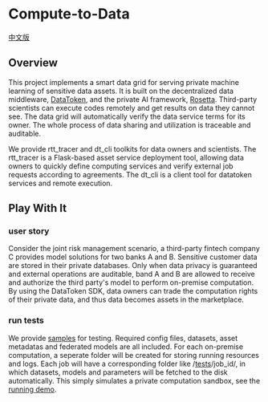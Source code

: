 # Compute-to-Data

[中文版](./README_CN.md)

## Overview

This project implements a smart data grid for serving private machine learning of sensitive data assets. It is built on the decentralized data middleware, [DataToken](https://github.com/ownership-labs/DataToken), and the private AI framework, [Rosetta](https://github.com/LatticeX-Foundation/Rosetta). Third-party scientists can execute codes remotely and get results on data they cannot see. The data grid will automatically verify the data service terms for its owner. The whole process of data sharing and utilization is traceable and auditable.

We provide rtt_tracer and dt_cli toolkits for data owners and scientists. The rtt_tracer is a Flask-based asset service deployment tool, allowing data owners to quickly define computing services and verify external job requests according to agreements. The dt_cli is a client tool for datatoken services and remote execution.

## Play With It

### user story

Consider the joint risk management scenario, a third-party fintech company C provides model solutions for two banks A and B. Sensitive customer data are stored in their private databases. Only when data privacy is guaranteed and external operations are auditable, band A and B are allowed to receive and authorize the third party's model to perform on-premise computation. By using the DataToken SDK, data owners can trade the computation rights of their private data, and thus data becomes assets in the marketplace.

### run tests

We provide [samples](./samples) for testing. Required config files, datasets, asset metadatas and federated models are all included. For each on-premise computation, a seperate folder will be created for storing running resources and logs. Each job will have a corresponding folder like /[tests](./tests)/job_id/, in which datasets, models and parameters will be fetched to the disk automatically. This simply simulates a private computation sandbox, see the [running demo](./demo.md).